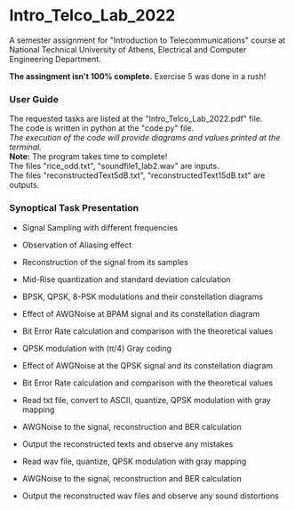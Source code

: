 # Intro_Telco_Lab_2022
A semester assignment for "Introduction to Telecommunications" course at National Technical University of Athens, Electrical and Computer Engineering Department.

**The assingment isn't 100% complete.** Exercise 5 was done in a rush!

### User Guide
The requested tasks are listed at the "Intro_Telco_Lab_2022.pdf" file.\
The code is written in python at the "code.py" file.\
*The execution of the code will provide diagrams and values printed at the terminal.*\
**Note:** The program takes time to complete!\
The files "rice_odd.txt", "soundfile1_lab2.wav" are inputs.\
The files "reconstructedText5dB.txt", "reconstructedText15dB.txt" are outputs.

### Synoptical Task Presentation 
- Signal Sampling with different frequencies
- Observation of Aliasing effect
- Reconstruction of the signal from its samples<br/>


- Mid-Rise quantization and standard deviation calculation
- BPSK, QPSK, 8-PSK modulations and their constellation diagrams
- Effect of AWGNoise at BPAM signal and its constellation diagram
- Bit Error Rate calculation and comparison with the theoretical values<br/>


- QPSK modulation with (π/4) Gray coding
- Effect of AWGNoise at the QPSK signal and its constellation diagram
- Bit Error Rate calculation and comparison with the theoretical values<br/>


- Read txt file, convert to ASCII, quantize, QPSK modulation with gray mapping
- AWGNoise to the signal, reconstruction and BER calculation
- Output the reconstructed texts and observe any mistakes<br/>


- Read wav file, quantize, QPSK modulation with gray mapping
- AWGNoise to the signal, reconstruction and BER calculation
- Output the reconstructed wav files and observe any sound distortions
